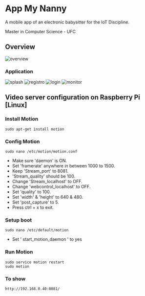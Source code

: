 # App My Nanny
A mobile app of an electronic babysitter for the IoT Discipline.

Master in Computer Science - UFC

## Overview

![overview](https://user-images.githubusercontent.com/23506996/144066611-343f705d-c392-4fe8-98a0-f574b05f7271.png)

### Application

![splash](https://user-images.githubusercontent.com/23506996/144067086-9150c9fc-793a-47ed-929d-31b479e42f0f.png)
![registro](https://user-images.githubusercontent.com/23506996/144067084-13e62c77-cdab-4edc-82fb-761c2ac4b2e4.png)
![login](https://user-images.githubusercontent.com/23506996/144067088-13f0fc96-a048-4037-a9c9-af432ac33c50.png)
![monitor](https://user-images.githubusercontent.com/23506996/144067078-056a527a-24d6-449d-8221-efa6aaea7ec7.png)

## Video server configuration on Raspberry Pi [Linux]

### Install Motion 

    sudo apt-get install motion
  
### Config Motion

    sudo nano /etc/motion/motion.conf
        
- Make sure 'daemon' is ON.
- Set 'framerate' anywhere in between 1000 to 1500.
- Keep 'Stream_port' to 8081.
- 'Stream_quality' should be 100.
- Change 'Stream_localhost' to OFF.
- Change 'webcontrol_localhost' to OFF.
- Set 'quality' to 100.
- Set 'width' & 'height' to 640 & 480.
- Set 'post_capture' to 5.
- Press ctrl + x to exit.

### Setup boot

    sudo nano /etc/default/motion

- Set ' start_motion_daemon ' to yes

### Run Motion

    sudo service motion restart
    sudo motion
    
### To show

    http://192.168.0.40:8081/

       
      

